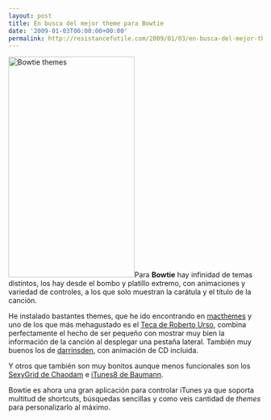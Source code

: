 ```yaml
---
layout: post
title: En busca del mejor theme para Bowtie
date: '2009-01-03T00:00:00+00:00'
permalink: http://resistancefutile.com/2009/01/03/en-busca-del-mejor-theme-para-bowtie/
---
```

<img src="http://resistancefutile.com/wp-content/zz4c90896f.jpg" alt="Bowtie themes" title="Bowtie themes" width="250" height="438" class="derecha_borde" />Para <strong>Bowtie</strong> hay infinidad de temas distintos, los hay desde el bombo y platillo extremo, con animaciones y variedad de controles, a los que solo muestran la carátula y el título de la canción.

He instalado bastantes themes, que he ido encontrando en <a href="http://macthemes2.net">macthemes</a> y uno de los que más mehagustado es el <a href="http://macthemes2.net/forum/viewtopic.php?id=16791239">Teca de Roberto Urso</a>, combina perfectamente el hecho de ser pequeño con mostrar muy bien la información de la canción al desplegar una pestaña lateral. También muy buenos los de <a href="http://macthemes2.net/forum/viewtopic.php?id=16791239">darrinsden</a>, con animación de CD incluida.

Y otros que también son muy bonitos aunque menos funcionales son los <a href="http://macthemes2.net/forum/viewtopic.php?pid=389699">SexyGrid de Chaodam</a> e <a href="http://macthemes2.net/forum/viewtopic.php?id=16790905">iTunes8 de Baumann</a>.

Bowtie es ahora una gran aplicación para controlar iTunes ya que soporta multitud de shortcuts, búsquedas sencillas y como veis cantidad de <em>themes</em> para personalizarlo al máximo.
